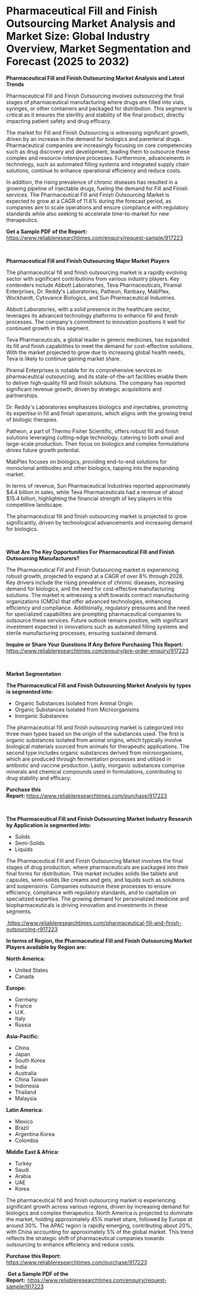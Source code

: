 <p><h1>Pharmaceutical Fill and Finish Outsourcing Market Analysis and Market Size: Global Industry Overview, Market Segmentation and Forecast (2025 to 2032)</h1></p><p><strong>Pharmaceutical Fill and Finish Outsourcing Market Analysis and Latest Trends</strong></p>
<p><p>Pharmaceutical Fill and Finish Outsourcing involves outsourcing the final stages of pharmaceutical manufacturing where drugs are filled into vials, syringes, or other containers and packaged for distribution. This segment is critical as it ensures the sterility and stability of the final product, directly impacting patient safety and drug efficacy. </p><p>The market for Fill and Finish Outsourcing is witnessing significant growth, driven by an increase in the demand for biologics and parenteral drugs. Pharmaceutical companies are increasingly focusing on core competencies such as drug discovery and development, leading them to outsource these complex and resource-intensive processes. Furthermore, advancements in technology, such as automated filling systems and integrated supply chain solutions, continue to enhance operational efficiency and reduce costs.</p><p>In addition, the rising prevalence of chronic diseases has resulted in a growing pipeline of injectable drugs, fueling the demand for Fill and Finish services. The Pharmaceutical Fill and Finish Outsourcing Market is expected to grow at a CAGR of 11.6% during the forecast period, as companies aim to scale operations and ensure compliance with regulatory standards while also seeking to accelerate time-to-market for new therapeutics.</p></p>
<p><strong>Get a Sample PDF of the Report:&nbsp;</strong> <a href="https://www.reliableresearchtimes.com/enquiry/request-sample/917223?utm_campaign=2669&utm_medium=2&utm_source=Github&utm_content=ia&utm_term=18042025&utm_id=pharmaceutical-fill-and-finish-outsourcing">https://www.reliableresearchtimes.com/enquiry/request-sample/917223</a></p>
<p>&nbsp;</p>
<p><strong>Pharmaceutical Fill and Finish Outsourcing Major Market Players</strong></p>
<p><p>The pharmaceutical fill and finish outsourcing market is a rapidly evolving sector with significant contributions from various industry players. Key contenders include Abbott Laboratories, Teva Pharmaceuticals, Piramal Enterprises, Dr. Reddy's Laboratories, Patheon, Ranbaxy, MabPlex, Wockhardt, Cytovance Biologics, and Sun Pharmaceutical Industries.</p><p>Abbott Laboratories, with a solid presence in the healthcare sector, leverages its advanced technology platforms to enhance fill and finish processes. The company's commitment to innovation positions it well for continued growth in this segment.</p><p>Teva Pharmaceuticals, a global leader in generic medicines, has expanded its fill and finish capabilities to meet the demand for cost-effective solutions. With the market projected to grow due to increasing global health needs, Teva is likely to continue gaining market share.</p><p>Piramal Enterprises is notable for its comprehensive services in pharmaceutical outsourcing, and its state-of-the-art facilities enable them to deliver high-quality fill and finish solutions. The company has reported significant revenue growth, driven by strategic acquisitions and partnerships.</p><p>Dr. Reddy's Laboratories emphasizes biologics and injectables, promoting its expertise in fill and finish operations, which aligns with the growing trend of biologic therapies.</p><p>Patheon, a part of Thermo Fisher Scientific, offers robust fill and finish solutions leveraging cutting-edge technology, catering to both small and large-scale production. Their focus on biologics and complex formulations drives future growth potential.</p><p>MabPlex focuses on biologics, providing end-to-end solutions for monoclonal antibodies and other biologics, tapping into the expanding market. </p><p>In terms of revenue, Sun Pharmaceutical Industries reported approximately $4.4 billion in sales, while Teva Pharmaceuticals had a revenue of about $15.4 billion, highlighting the financial strength of key players in this competitive landscape. </p><p>The pharmaceutical fill and finish outsourcing market is projected to grow significantly, driven by technological advancements and increasing demand for biologics.</p></p>
<p>&nbsp;</p>
<p><strong>What Are The Key Opportunities For Pharmaceutical Fill and Finish Outsourcing Manufacturers?</strong></p>
<p><p>The Pharmaceutical Fill and Finish Outsourcing market is experiencing robust growth, projected to expand at a CAGR of over 8% through 2028. Key drivers include the rising prevalence of chronic diseases, increasing demand for biologics, and the need for cost-effective manufacturing solutions. The market is witnessing a shift towards contract manufacturing organizations (CMOs) that offer advanced technologies, enhancing efficiency and compliance. Additionally, regulatory pressures and the need for specialized capabilities are prompting pharmaceutical companies to outsource these services. Future outlook remains positive, with significant investment expected in innovations such as automated filling systems and sterile manufacturing processes, ensuring sustained demand.</p></p>
<p><strong>Inquire or Share Your Questions If Any Before Purchasing This Report:</strong> <a href="https://www.reliableresearchtimes.com/enquiry/pre-order-enquiry/917223?utm_campaign=2669&utm_medium=2&utm_source=Github&utm_content=ia&utm_term=18042025&utm_id=pharmaceutical-fill-and-finish-outsourcing">https://www.reliableresearchtimes.com/enquiry/pre-order-enquiry/917223</a></p>
<p>&nbsp;</p>
<p><strong>Market Segmentation</strong></p>
<p><strong>The Pharmaceutical Fill and Finish Outsourcing Market Analysis by types is segmented into:</strong></p>
<p><ul><li>Organic Substances Isolated from Animal Origin</li><li>Organic Substances Isolated from Microorganisms</li><li>Inorganic Substances</li></ul></p>
<p><p>The pharmaceutical fill and finish outsourcing market is categorized into three main types based on the origin of the substances used. The first is organic substances isolated from animal origins, which typically involve biological materials sourced from animals for therapeutic applications. The second type includes organic substances derived from microorganisms, which are produced through fermentation processes and utilized in antibiotic and vaccine production. Lastly, inorganic substances comprise minerals and chemical compounds used in formulations, contributing to drug stability and efficacy.</p></p>
<p><strong>Purchase this Report:&nbsp;</strong><a href="https://www.reliableresearchtimes.com/purchase/917223?utm_campaign=2669&utm_medium=2&utm_source=Github&utm_content=ia&utm_term=18042025&utm_id=pharmaceutical-fill-and-finish-outsourcing">https://www.reliableresearchtimes.com/purchase/917223</a></p>
<p>&nbsp;</p>
<p><strong>The Pharmaceutical Fill and Finish Outsourcing Market Industry Research by Application is segmented into:</strong></p>
<p><ul><li>Solids</li><li>Semi-Solids</li><li>Liquids</li></ul></p>
<p><p>The Pharmaceutical Fill and Finish Outsourcing Market involves the final stages of drug production, where pharmaceuticals are packaged into their final forms for distribution. This market includes solids like tablets and capsules, semi-solids like creams and gels, and liquids such as solutions and suspensions. Companies outsource these processes to ensure efficiency, compliance with regulatory standards, and to capitalize on specialized expertise. The growing demand for personalized medicine and biopharmaceuticals is driving innovation and investments in these segments.</p></p>
<p><a href="https://www.reliableresearchtimes.com/pharmaceutical-fill-and-finish-outsourcing-r917223?utm_campaign=2669&utm_medium=2&utm_source=Github&utm_content=ia&utm_term=18042025&utm_id=pharmaceutical-fill-and-finish-outsourcing">&nbsp;https://www.reliableresearchtimes.com/pharmaceutical-fill-and-finish-outsourcing-r917223</a></p>
<p><strong>In terms of Region, the Pharmaceutical Fill and Finish Outsourcing Market Players available by Region are:</strong></p>
<p>
    <p> <strong> North America: </strong>
        <ul>
            <li>United States</li>
            <li>Canada</li>
        </ul>
        </p> 
    <p> <strong> Europe: </strong>
        <ul>
            <li>Germany</li>
            <li>France</li>
            <li>U.K.</li>
            <li>Italy</li>
            <li>Russia</li>
        </ul>
        </p> 
    <p> <strong> Asia-Pacific: </strong>
        <ul>
            <li>China</li>
            <li>Japan</li>
            <li>South Korea</li>
            <li>India</li>
            <li>Australia</li>
            <li>China Taiwan</li>
            <li>Indonesia</li>
            <li>Thailand</li>
            <li>Malaysia</li>
        </ul>
        </p> 
    <p> <strong> Latin America: </strong>
        <ul>
            <li>Mexico</li>
            <li>Brazil</li>
            <li>Argentina Korea</li>
            <li>Colombia</li>
        </ul>
        </p> 
    <p> <strong> Middle East & Africa: </strong>
        <ul>
            <li>Turkey</li>
            <li>Saudi</li>
            <li>Arabia</li>
            <li>UAE</li>
            <li>Korea</li>
        </ul>
    </p>
    </p>
<p><p>The pharmaceutical fill and finish outsourcing market is experiencing significant growth across various regions, driven by increasing demand for biologics and complex therapeutics. North America is projected to dominate the market, holding approximately 45% market share, followed by Europe at around 30%. The APAC region is rapidly emerging, contributing about 20%, with China accounting for approximately 5% of the global market. This trend reflects the strategic shift of pharmaceutical companies towards outsourcing to enhance efficiency and reduce costs.</p></p>
<p><strong>Purchase this Report: </strong><a href="https://www.reliableresearchtimes.com/purchase/917223?utm_campaign=2669&utm_medium=2&utm_source=Github&utm_content=ia&utm_term=18042025&utm_id=pharmaceutical-fill-and-finish-outsourcing">https://www.reliableresearchtimes.com/purchase/917223</a></p>
<p>&nbsp;<strong>Get a Sample PDF of the Report:&nbsp;&nbsp;</strong><a href="https://www.reliableresearchtimes.com/enquiry/request-sample/917223?utm_campaign=2669&utm_medium=2&utm_source=Github&utm_content=ia&utm_term=18042025&utm_id=pharmaceutical-fill-and-finish-outsourcing">https://www.reliableresearchtimes.com/enquiry/request-sample/917223</a></p>
<p><strong></strong></p>
<p><p></p><p></p><p></p></p>